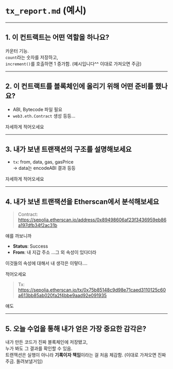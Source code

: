 # `tx_report.md` (예시)

---

## 1. 이 컨트랙트는 어떤 역할을 하나요?

카운터 기능.  
`count`라는 숫자를 저장하고,  
`increment()`를 호출하면 1 증가함.
(예시입니다^^ 이대로 가져오면 주금)

---

## 2. 이 컨트랙트를 블록체인에 올리기 위해 어떤 준비를 했나요?

- ABI, Bytecode 파일 필요
- `web3.eth.Contract` 생성
  등등...

자세하게 적어오세요

---

## 3. 내가 보낸 트랜잭션의 구조를 설명해보세요

- `tx`: from, data, gas, gasPrice  
   → data는 encodeABI 결과
  등등

자세하게 적어오세요

---

## 4. 내가 보낸 트랜잭션을 Etherscan에서 분석해보세요

> Contract:  
> https://sepolia.etherscan.io/address/0x89498606af23f3436959eb86a197dfb34f2ac31b

얘를 까보니까

- **Status**: Success
- **From**: 내 지갑 주소
  ...그 외 속성이 있다더라

이것들의 속성에 대해서 내 생각은 이렇다....

적어오세요

> Tx:  
> https://sepolia.etherscan.io/tx/0x75b85148c9d98e71caed3110125c60a613bb85ab020fa2f4bbe9aad92e091935

얘도

---

## 5. 오늘 수업을 통해 내가 얻은 가장 중요한 감각은?

내가 만든 코드가 진짜 블록체인에 저장됐고,  
누가 봐도 그 결과를 확인할 수 있음.  
트랜잭션은 실행이 아니라 **기록이자 책임**이라는 걸 처음 체감함.
(이대로 가져오면 진짜 주금. 돌려보낼거임)
